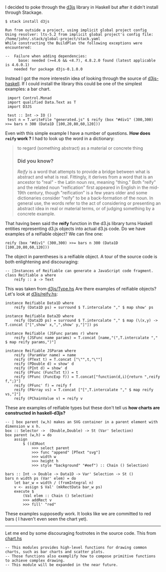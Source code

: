 I decided to poke through the [d3js](http://hackage.haskell.org/package/d3js) library in Haskell but after it didn't install through Stackage.

    $ stack install d3js
    
    Run from outside a project, using implicit global project config
    Using resolver: lts-5.2 from implicit global project's config file: /home/john/.stack/global-project/stack.yaml
    While constructing the BuildPlan the following exceptions were encountered:
    
    --  Failure when adding dependencies:    
          base: needed (>=4.6 && <4.7), 4.8.2.0 found (latest applicable is 4.6.0.1)
        needed for package d3js-0.1.0.0

Instead I got the more interestin idea of looking through the source of [d3js-haskell](https://github.com/nebuta/d3js-haskell).  If I could install the library this could be one of the simplest examples: a bar chart.

     import Control.Monad
     import qualified Data.Text as T
     import D3JS
    
     test :: Int -> IO ()
     test n = T.writeFile "generated.js" $ reify (box "#div1" (300,300) >>= bars n 300 (Data1D [100,20,80,60,120]))

Even with this simple example I have a number of questions.  **How does `reify` work ?**  I had to look up the word in a dictionary:

> to regard (something abstract) as a material or concrete thing
> 
> ### Did you know?
> *Reify* is a word that attempts to provide a bridge between what is abstract and what is real. Fittingly, it derives from a word that is an ancestor to "real" - the Latin noun *res*, meaning "thing." Both "reify" and the related noun "reification" first appeared in English in the mid-19th century, though "reification" is a few years older and some dictionaries consider "reify" to be a back-formation of the noun. In general use, the words refer to the act of considering or presenting an abstract idea in real or material terms, or of judging something by a concrete example.

That having been said the **reify** function in the d3.js library turns Haskell entities representing d3.js objects into actual d3.js code.  Do we have examples of a reifiable object?  We can fine one:

    reify (box "#div1" (300,300) >>= bars n 300 (Data1D [100,20,80,60,120]))

The object in parentheses is a reifiable object.   A tour of the source code is both enlightening and discouraging:

    -- |Instances of Reifiable can generate a JavaScript code fragment.
    class Reifiable a where
    	reify :: a -> Text

This was taken from [d3js/Type.hs](https://github.com/nebuta/d3js-haskell/blob/master/D3JS/Type.hs) Are there examples of reifiable objects? Let's look at [d3js/reify.hs](https://github.com/nebuta/d3js-haskell/blob/master/D3JS/Reify.hs):

    instance Reifiable Data1D where
    	reify (Data1D ps) = surround $ T.intercalate "," $ map show' ps
    
    instance Reifiable Data2D where
    	reify (Data2D ps) = surround $ T.intercalate "," $ map (\(x,y) -> T.concat ["[",show' x,",",show' y,"]"]) ps
    
    instance Reifiable (JSFunc params r) where
    	reify (JSFunc name params) = T.concat [name,"(",T.intercalate "," $ map reify params,")"]
    
    instance Reifiable JSParam where
    	reify (ParamVar name) = name
    	reify (PText t) = T.concat ["\"",t,"\""]
    	reify (PDouble d) = show' d
    	reify (PInt d) = show' d
    	reify (PFunc (FuncTxt t)) = t
    	reify (PFunc (FuncExp f)) = T.concat["function(d,i){return ",reify f,";}"]
    	reify (PFunc' f) = reify f
    	reify (PArray vs) = T.concat ["[",T.intercalate "," $ map reify vs,"]"]
    	reify (PChainValue v) = reify v

These are examples of reifiable types but these don't tell us **how charts are constructed in haskell-d3js?**

    -- | box parent (w,h) makes an SVG container in a parent element with dimension w x h.
    box :: Selector ->  (Double,Double) -> St (Var' Selection)
    box parent (w,h) = do
    	assign
    		$ ((d3Root
    			>>> select parent
    			>>> func "append" [PText "svg"]
    			>>> width w
    			>>> height h
    			>>> style "background" "#eef") :: Chain () Selection)
    
    bars :: Int -> Double -> Data1D -> Var' Selection -> St ()
    bars n width ps (Var' elem) = do
    	let bar_w = width / (fromIntegral n)
    	v <- assign $ Val' (mkRectData bar_w ps)
    	execute $
    		(Val elem :: Chain () Selection)
    		>>> addRect v
    		>>> fill' "red"

These examples supposedly work.  It looks like we are committed to red bars ( I haven't even seen the chart yet).

---

Let me end by some discouraging footnotes in the source code.  This from [chart.hs](https://github.com/nebuta/d3js-haskell/blob/master/D3JS/Chart.hs)

    -- This modules provides high-level functions for drawing common charts, such as bar charts and scatter plots.
    -- Those functions also exemplify how to compose primitive functions to achieve complex drawing.
    -- This module will be expanded in the near future.
